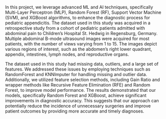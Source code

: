 In this project, we leverage advanced ML and AI techniques, specifically Multi-Layer Perceptron
(MLP), Random Forest (RF), Support Vector Machine (SVM), and XGBoost algorithms, to
enhance the diagnostic process for pediatric appendicitis. 
The dataset used in this study was acquired in a retrospective study from a cohort of pediatric
patients admitted with abdominal pain to Children’s Hospital St. Hedwig in Regensburg,
Germany. Multiple abdominal B-mode ultrasound images were acquired for most patients, with
the number of views varying from 1 to 15.  The images depict various regions of interest, such as
the abdomen’s right lower quadrant, appendix, intestines, lymph nodes, and reproductive organs.

The dataset used in this study had missing data, outliers, and a large set of features. We addressed these issues by employing
techniques such as RandomForest and KNNImputer for handling missing and outlier data.
Additionally, we utilized feature selection methods, including Gain Ratio and wrapper methods
like Recursive Feature Elimination (RFE) and Random Forest, to improve model performance.
The results demonstrated that our models, specifically Random Forest and XGBoost, achieve
significant improvements in diagnostic accuracy. This suggests that our approach can potentially
reduce the incidence of unnecessary surgeries and improve patient outcomes by providing more
accurate and timely diagnoses.
